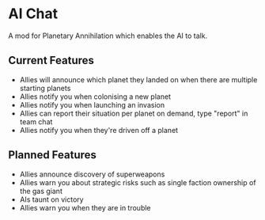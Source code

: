 # AI Chat

A mod for Planetary Annihilation which enables the AI to talk.

## Current Features

- Allies will announce which planet they landed on when there are multiple starting planets
- Allies notify you when colonising a new planet
- Allies notify you when launching an invasion
- Allies can report their situation per planet on demand, type "report" in team chat
- Allies notify you when they're driven off a planet

## Planned Features

- Allies announce discovery of superweapons
- Allies warn you about strategic risks such as single faction ownership of the gas giant
- AIs taunt on victory
- Allies warn you when they are in trouble
